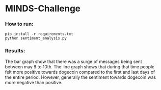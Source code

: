 # MINDS-Challenge

### How to run:
	pip install -r requirements.txt
	python sentiment_analysis.py

### Results:
The bar graph show that there was a surge of messages being sent between may 8 to 10th.
The line graph shows that during that time people felt more positive towards dogecoin compared to the first and last days of the entire period. However, generally the sentiment towards dogecoin was more negative than positive.

